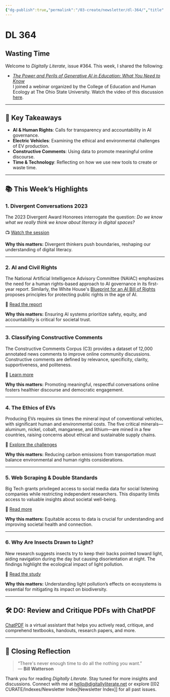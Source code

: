 ```yaml
---
{"dg-publish":true,"permalink":"/03-create/newsletter/dl-364/","title":"Wasting Time","tags":["ai","comments","data","education","electric-vehicles","futures","online-discourse"]}
---
```



# DL 364

## Wasting Time

Welcome to _Digitally Literate_, issue #364. This week, I shared the following:

- _[The Power and Perils of Generative AI in Education: What You Need to Know](https://wiobyrne.com/the-power-and-perils-of-generative-ai-in-education-what-you-need-to-know/)_  
  I joined a webinar organized by the College of Education and Human Ecology at The Ohio State University. Watch the video of this discussion [here](https://www.youtube.com/watch?v=7WA5pMqhBS8).

---

## 🔖 Key Takeaways

- **AI & Human Rights**: Calls for transparency and accountability in AI governance.
- **Electric Vehicles**: Examining the ethical and environmental challenges of EV production.
- **Constructive Comments**: Using data to promote meaningful online discourse.
- **Time & Technology**: Reflecting on how we use new tools to create or waste time.

---

## 📚 This Week’s Highlights

### 1. **Divergent Conversations 2023**
The 2023 Divergent Award Honorees interrogate the question: _Do we know what we really think we know about literacy in digital spaces?_

📺 [Watch the session](https://www.youtube.com/watch?v=_DWcxDJkr8Q&t=3s)

**Why this matters:** Divergent thinkers push boundaries, reshaping our understanding of digital literacy.

---

### 2. **AI and Civil Rights**
The National Artificial Intelligence Advisory Committee (NAIAC) emphasizes the need for a human rights-based approach to AI governance in its first-year report. Similarly, the White House's [Blueprint for an AI Bill of Rights](https://www.whitehouse.gov/ostp/ai-bill-of-rights/) proposes principles for protecting public rights in the age of AI.

📖 [Read the report](https://www.ai.gov/wp-content/uploads/2023/04/NAIAC-Report-Year1.pdf)

**Why this matters:** Ensuring AI systems prioritize safety, equity, and accountability is critical for societal trust.

---

### 3. **Classifying Constructive Comments**
The Constructive Comments Corpus (C3) provides a dataset of 12,000 annotated news comments to improve online community discussions. Constructive comments are defined by relevance, specificity, clarity, supportiveness, and politeness.

📖 [Learn more](https://firstmonday.org/ojs/index.php/fm/article/view/13163)

**Why this matters:** Promoting meaningful, respectful conversations online fosters healthier discourse and democratic engagement.

---

### 4. **The Ethics of EVs**
Producing EVs requires six times the mineral input of conventional vehicles, with significant human and environmental costs. The five critical minerals—aluminum, nickel, cobalt, manganese, and lithium—are mined in a few countries, raising concerns about ethical and sustainable supply chains.

📖 [Explore the challenges](https://www.washingtonpost.com/world/interactive/2023/electric-car-batteries-geography/)

**Why this matters:** Reducing carbon emissions from transportation must balance environmental and human rights considerations.

---

### 5. **Web Scraping & Double Standards**
Big Tech grants privileged access to social media data for social listening companies while restricting independent researchers. This disparity limits access to valuable insights about societal well-being.

📖 [Read more](https://www.fastcompany.com/90882752/pov-big-tech-has-a-glaring-double-standard-when-it-comes-to-web-scraping)

**Why this matters:** Equitable access to data is crucial for understanding and improving societal health and connection.

---

### 6. **Why Are Insects Drawn to Light?**
New research suggests insects try to keep their backs pointed toward light, aiding navigation during the day but causing disorientation at night. The findings highlight the ecological impact of light pollution.

📖 [Read the study](https://www.nytimes.com/2023-04-27/science/moths-to-a-flame-insects-light.html)

**Why this matters:** Understanding light pollution’s effects on ecosystems is essential for mitigating its impact on biodiversity.

---

## 🛠️ DO: Review and Critique PDFs with ChatPDF
[ChatPDF](https://www.chatpdf.com/) is a virtual assistant that helps you actively read, critique, and comprehend textbooks, handouts, research papers, and more.

---

## 🌟 Closing Reflection

> “There's never enough time to do all the nothing you want.”  
> — **Bill Watterson**

Thank you for reading _Digitally Literate_. Stay tuned for more insights and discussions. Connect with me at [hello@digitallyliterate.net](mailto:hello@digitallyliterate.net) or explore [[02 CURATE/Indexes/Newsletter Index\|Newsletter Index]] for all past issues.
